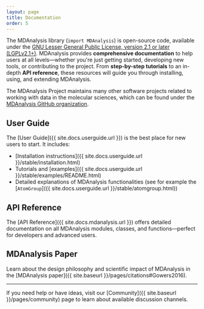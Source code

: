 ```yaml
---
layout: page
title: Documentation
order: 5
---
```


The MDAnalysis library (`import MDAnalysis`) is open-source code, available under the [GNU Lesser General Public License, version 2.1 or later (LGPLv2.1+)](https://www.gnu.org/licenses/lgpl-2.1.html). MDAnalysis provides **comprehensive documentation** to help users at all levels&mdash;whether you're just getting started, developing new tools, or contributing to the project. From **step-by-step tutorials** to an in-depth **API reference**, these resources will guide you through installing, using, and extending MDAnalysis.

The MDAnalysis Project maintains many other software projects related to working with data in the molecular sciences, which can be found under the [MDAnalysis GitHub organization](https://github.com/MDAnalysis).

## User Guide
The [User Guide]({{ site.docs.userguide.url }}) is the best place for new users to start. It includes:

- [Installation instructions]({{ site.docs.userguide.url }}/stable/installation.html)
- Tutorials and [examples]({{ site.docs.userguide.url }}/stable/examples/README.html)
- Detailed explanations of MDAnalysis functionalities (see for example the [`AtomGroup`]({{ site.docs.userguide.url }}/stable/atomgroup.html)) 

## API Reference
The [API Reference]({{ site.docs.mdanalysis.url }}) offers detailed documentation on all MDAnalysis modules, classes, and functions&mdash;perfect for developers and advanced users.

## MDAnalysis Paper
Learn about the design philosophy and scientific impact of MDAnalysis in the [MDAnalysis paper]({{ site.baseurl }}/pages/citations#Gowers2016).

---

If you need help or have ideas, visit our [Community]({{ site.baseurl }}/pages/community) page to learn about available discussion channels.

